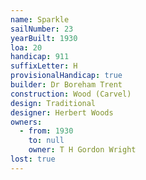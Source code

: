 ```yaml
---
name: Sparkle
sailNumber: 23
yearBuilt: 1930
loa: 20
handicap: 911
suffixLetter: H
provisionalHandicap: true
builder: Dr Boreham Trent
construction: Wood (Carvel)
design: Traditional
designer: Herbert Woods
owners:
  - from: 1930
    to: null
    owner: T H Gordon Wright
lost: true
---
```

